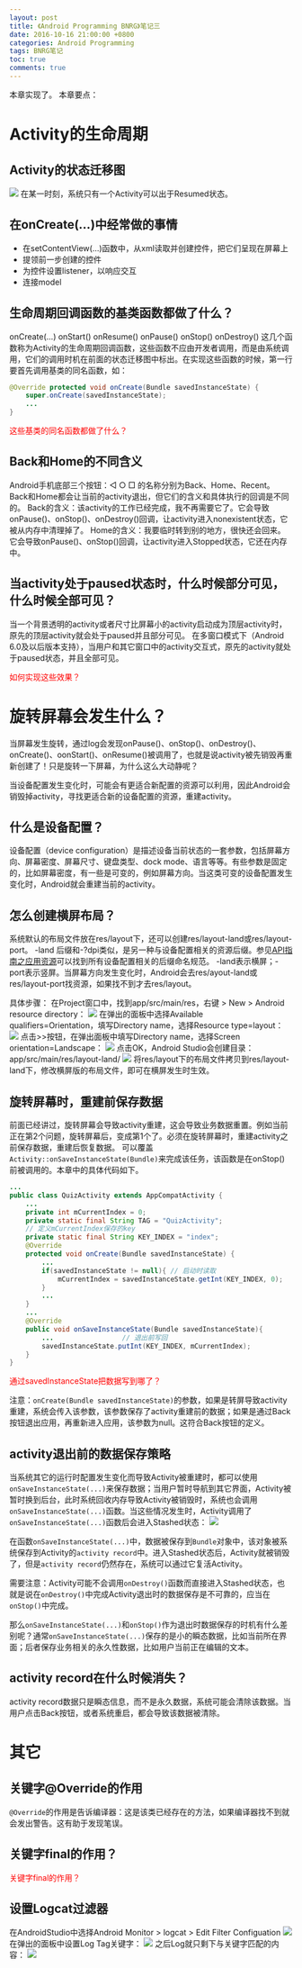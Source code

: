 ```yaml
---
layout: post
title: 《Android Programming BNRG》笔记三
date: 2016-10-16 21:00:00 +0800
categories: Android Programming
tags: BNRG笔记
toc: true
comments: true
---
```

本章实现了。
本章要点：
<!-- more -->
# Activity的生命周期
## Activity的状态迁移图
![](1016AndroidProgrammingBNRG03/img01.png)
在某一时刻，系统只有一个Activity可以出于Resumed状态。

## 在onCreate(...)中经常做的事情
- 在setContentView(...)函数中，从xml读取并创建控件，把它们呈现在屏幕上
- 提领前一步创建的控件
- 为控件设置listener，以响应交互
- 连接model

## 生命周期回调函数的基类函数都做了什么？
onCreate(...)
onStart()
onResume()
onPause()
onStop()
onDestroy()
这几个函数称为Activity的生命周期回调函数，这些函数不应由开发者调用，而是由系统调用，它们的调用时机在前面的状态迁移图中标出。在实现这些函数的时候，第一行要首先调用基类的同名函数，如：
``` java
@Override protected void onCreate(Bundle savedInstanceState) {    
    super.onCreate(savedInstanceState);
    ...
}
```
<font color='red'>这些基类的同名函数都做了什么？</font>

## Back和Home的不同含义
Android手机底部三个按钮：◁ ○ □ 的名称分别为Back、Home、Recent。Back和Home都会让当前的activity退出，但它们的含义和具体执行的回调是不同的。
Back的含义：该activity的工作已经完成，我不再需要它了。它会导致onPause()、onStop()、onDestroy()回调，让activity进入nonexistent状态，它被从内存中清理掉了。
Home的含义：我要临时转到别的地方，很快还会回来。它会导致onPause()、onStop()回调，让activity进入Stopped状态，它还在内存中。

## 当activity处于paused状态时，什么时候部分可见，什么时候全部可见？
当一个背景透明的activity或者尺寸比屏幕小的activity启动成为顶层activity时，原先的顶层activity就会处于paused并且部分可见。
在多窗口模式下（Android 6.0及以后版本支持），当用户和其它窗口中的activity交互式，原先的activity就处于paused状态，并且全部可见。

<font color=red>如何实现这些效果？</font>

# 旋转屏幕会发生什么？
当屏幕发生旋转，通过log会发现onPause()、onStop()、onDestroy()、onCreate()、oonStart()、onResume()被调用了，也就是说activity被先销毁再重新创建了！只是旋转一下屏幕，为什么这么大动静呢？

当设备配置发生变化时，可能会有更适合新配置的资源可以利用，因此Android会销毁掉activity，寻找更适合新的设备配置的资源，重建activity。

## 什么是设备配置？
设备配置（device configuration）是描述设备当前状态的一套参数，包括屏幕方向、屏幕密度、屏幕尺寸、键盘类型、dock mode、语言等等。有些参数是固定的，比如屏幕密度，有一些是可变的，例如屏幕方向。当这类可变的设备配置发生变化时，Android就会重建当前的activity。

## 怎么创建横屏布局？
系统默认的布局文件放在res/layout下，还可以创建res/layout-land或res/layout-port。
-land 后缀和-?dpi类似，是另一种与设备配置相关的资源后缀。参见[API指南之应用资源](https://developer.android.com/guide/topics/resources/providing-resources.html)可以找到所有设备配置相关的后缀命名规范。
-land表示横屏；-port表示竖屏。当屏幕方向发生变化时，Android会去res/ayout-land或res/layout-port找资源，如果找不到才去res/layout。

具体步骤：
在Project窗口中，找到app/src/main/res，右键 > New > Android resource directory：
![](1016AndroidProgrammingBNRG03/img05.png)
在弹出的面板中选择Available qualifiers=Orientation，填写Directory name，选择Resource type=layout：
![](1016AndroidProgrammingBNRG03/img06.png)
点击>>按钮，在弹出面板中填写Directory name，选择Screen orientation=Landscape：
![](1016AndroidProgrammingBNRG03/img07.png)
点击OK，Android Studio会创建目录：app/src/main/res/layout-land/
![](1016AndroidProgrammingBNRG03/img08.png)
将res/layout下的布局文件拷贝到res/layout-land下，修改横屏版的布局文件，即可在横屏发生时生效。

## 旋转屏幕时，重建前保存数据
前面已经讲过，旋转屏幕会导致activity重建，这会导致业务数据重置。例如当前正在第2个问题，旋转屏幕后，变成第1个了。必须在旋转屏幕时，重建activity之前保存数据，重建后恢复数据。
可以覆盖`Activity::onSaveInstanceState(Bundle)`来完成该任务，该函数是在onStop()前被调用的。本章中的具体代码如下。
``` java
...
public class QuizActivity extends AppCompatActivity {    
    ...    
    private int mCurrentIndex = 0;    
    private static final String TAG = "QuizActivity";   
    // 定义mCurrentIndex保存的key 
    private static final String KEY_INDEX = "index"; 	    
    @Override    
    protected void onCreate(Bundle savedInstanceState) {        
        ...        
        if(savedInstanceState != null){	// 启动时读取            
            mCurrentIndex = savedInstanceState.getInt(KEY_INDEX, 0);        
        }        
        ...
    }
    ...
    @Override
    public void onSaveInstanceState(Bundle savedInstanceState){        
        ...			        // 退出前写回        
        savedInstanceState.putInt(KEY_INDEX, mCurrentIndex);
    }
}
```
<font color=red>通过savedInstanceState把数据写到哪了？</font>

注意：`onCreate(Bundle savedInstanceState)`的参数，如果是转屏导致activity重建，系统会传入该参数，该参数保存了activity重建前的数据；如果是通过Back按钮退出应用，再重新进入应用，该参数为null。这符合Back按钮的定义。

## activity退出前的数据保存策略
当系统其它的运行时配置发生变化而导致Activity被重建时，都可以使用`onSaveInstanceState(...)`来保存数据；当用户暂时导航到其它界面，Activity被暂时换到后台，此时系统回收内存导致Activity被销毁时，系统也会调用`onSaveInstanceState(...)`函数。当这些情况发生时，Activity调用了`onSaveInstanceState(...)`函数后会进入Stashed状态：
![](1016AndroidProgrammingBNRG03/img09.png)

在函数`onSaveInstanceState(...)`中，数据被保存到`Bundle`对象中，该对象被系统保存到Activity的`activity record`中。进入Stashed状态后，Activity就被销毁了，但是`activity record`仍然存在，系统可以通过它复活Activity。

需要注意：Activity可能不会调用`onDestroy()`函数而直接进入Stashed状态，也就是说在`onDestroy()`中完成Activity退出时的数据保存是不可靠的，应当在`onStop()`中完成。

那么`onSaveInstanceState(...)`和`onStop()`作为退出时数据保存的时机有什么差别呢？通常`onSaveInstanceState(...)`保存的是小的瞬态数据，比如当前所在界面；后者保存业务相关的永久性数据，比如用户当前正在编辑的文本。

## activity record在什么时候消失？
activity record数据只是瞬态信息，而不是永久数据，系统可能会清除该数据。当用户点击Back按钮，或者系统重启，都会导致该数据被清除。

# 其它
## 关键字@Override的作用
`@Override`的作用是告诉编译器：这是该类已经存在的方法，如果编译器找不到就会发出警告。这有助于发现笔误。

## 关键字final的作用？

<font color='red'>关键字final的作用？</font>

## 设置Logcat过滤器
在AndroidStudio中选择Android Monitor > logcat > Edit Filter Configuation
![](1016AndroidProgrammingBNRG03/img02.png)
在弹出的面板中设置Log Tag关键字：
![](1016AndroidProgrammingBNRG03/img03.png)
之后Log就只剩下与关键字匹配的内容：
![](1016AndroidProgrammingBNRG03/img04.png)